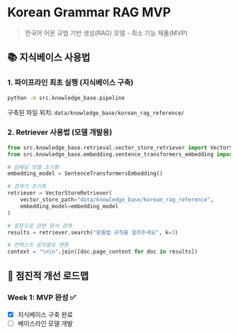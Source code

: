 # Korean Grammar RAG MVP

> 한국어 어문 규범 기반 생성(RAG) 모델 - 최소 기능 제품(MVP)

## 📚 지식베이스 사용법

### 1. 파이프라인 최초 실행 (지식베이스 구축)

```bash
python -m src.knowledge_base.pipeline
```

구축된 파일 위치: `data/knowledge_base/korean_rag_reference/`

### 2. Retriever 사용법 (모델 개발용)

```python
from src.knowledge_base.retrieval.vector_store_retriever import VectorStoreRetriever
from src.knowledge_base.embedding.sentence_transformers_embedding import SentenceTransformersEmbedding

# 임베딩 모델 초기화
embedding_model = SentenceTransformersEmbedding()

# 검색기 초기화
retriever = VectorStoreRetriever(
    vector_store_path="data/knowledge_base/korean_rag_reference",
    embedding_model=embedding_model
)

# 질문으로 관련 문서 검색
results = retriever.search("맞춤법 규칙을 알려주세요", k=3)

# 컨텍스트 문자열로 변환
context = "\n\n".join([doc.page_content for doc in results])
```

## 🚀 점진적 개선 로드맵

### Week 1: MVP 완성 ✅
- [x] 지식베이스 구축 완료
- [ ] 베이스라인 모델 개발
